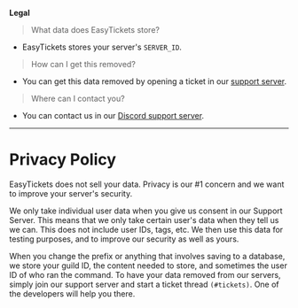 **Legal**
> What data does EasyTickets store?
- EasyTickets stores your server's `SERVER_ID`.

> How can I get this removed?
- You can get this data removed by opening a ticket in our [support server](https://discord.gg/FcQhnEhbjv).

> Where can I contact you?
- You can contact us in our [Discord support server](https://discord.gg/FcQhnEhbjv).

---

# Privacy Policy

EasyTickets does not sell your data. Privacy is our #1 concern and we want to improve your server's security.

We only take individual user data when you give us consent in our Support Server. This means that we only take certain user's data when they tell us we can. This does not include user IDs, tags, etc. We then use this data for testing purposes, and to improve our security as well as yours.

When you change the prefix or anything that involves saving to a database, we store your guild ID, the content needed to store, and sometimes the user ID of who ran the command. To have your data removed from our servers, simply join our support server and start a ticket thread `(#tickets)`. One of the developers will help you there.

